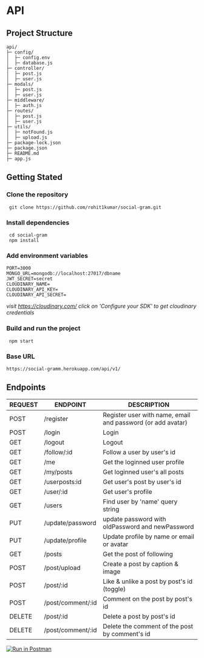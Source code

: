 # API
## Project Structure

    api/
    ├─ config/
    │  ├─ config.env
    │  ├─ database.js
    ├─ controller/
    │  ├─ post.js
    │  ├─ user.js
    ├─ modals/
    │  ├─ post.js
    │  ├─ user.js
    ├─ middleware/
    │  ├─ auth.js
    ├─ routes/
    │  ├─ post.js
    │  ├─ user.js
    ├─ utils/
    │  ├─ notFound.js
    │  ├─ upload.js
    ├─ package-lock.json
    ├─ package.json
    ├─ README.md
    ├─ app.js


## Getting Stated

### Clone the repository
     git clone https://github.com/rohit1kumar/social-gram.git


### Install dependencies
     cd social-gram
     npm install

### Add environment variables
    PORT=3000
    MONGO_URL=mongodb://localhost:27017/dbname
    JWT_SECRET=secret
    CLOUDINARY_NAME=
    CLOUDINARY_API_KEY=
    CLOUDINARY_API_SECRET=

*visit https://cloudinary.com/ click on 'Configure your SDK' to get cloudinary credentials*


### Build and run the project
     npm start

### Base URL
    https://social-gramm.herokuapp.com/api/v1/

## Endpoints

|  REQUEST  |  ENDPOINT         |  DESCRIPTION
|    ---    |    ---            |     ---
| POST      | /register         | Register user with name, email and password (or add avatar)
| POST      | /login            | Login
| GET       | /logout           | Logout
| GET       | /follow/:id       | Follow a user by user's id
| GET       | /me               | Get the loginned user profile
| GET       | /my/posts         | Get loginned user's all posts
| GET       | /userposts:id     | Get user's post by user's id
| GET       | /user/:id         | Get user's profile
| GET       | /users            | Find user by 'name' query string
| PUT       | /update/password  | update password with oldPassword and newPassword
| PUT       | /update/profile   | Update profile by name or email or avatar
| GET       | /posts            | Get the post of following
| POST      | /post/upload      | Create a post by caption & image
| POST      | /post/:id         | Like & unlike a post by post's id (toggle)
| POST      | /post/comment/:id | Comment on the post by post's id
| DELETE    | /post/:id         | Delete a post by post's id
| DELETE    | /post/comment/:id | Delete the comment of the post by comment's id



[![Run in Postman](https://run.pstmn.io/button.svg)](https://app.getpostman.com/run-collection/20980024-b024e1ea-c8a8-4013-9879-39bc5bf971c4?action=collection%2Ffork&collection-url=entityId%3D20980024-b024e1ea-c8a8-4013-9879-39bc5bf971c4%26entityType%3Dcollection%26workspaceId%3D1c687d97-092e-4c07-b900-d7384e10b729)